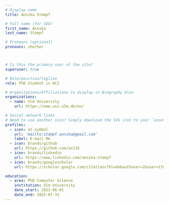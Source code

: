 ```yaml
---
# Display name
title: Annika Stampf

# Full name (for SEO)
first_name: Annika
last_name: Stampf

# Pronouns (optional)
pronouns: she/her



# Is this the primary user of the site?
superuser: true

# Role/position/tagline
role: PhD Student in HCI

# Organizations/Affiliations to display in Biography blox
organizations:
  - name: Ulm University
    url: https://www.uni-ulm.de/en/

# Social network links
# Need to use another icon? Simply download the SVG icon to your `assets/media/icons/` folder.
profiles:
  - icon: at-symbol
    url: 'mailto:stampf.annika@gmail.com'
    label: E-mail Me
  - icon: brands/github
    url: https://github.com/as116
  - icon: brands/linkedin
    url: https://www.linkedin.com/annika-stampf
  - icon: brands/googlescholar
    url: https://scholar.google.com/citations?hl=de&authuser=2&user=tfn5968AAAAJ

education:
  - area: PhD Computer Science
    institution: Ulm University
    date_start: 2021-06-01
    date_end: 2025-07-31
---
```

